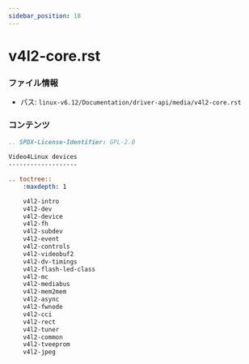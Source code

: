 ```yaml
---
sidebar_position: 18
---
```

# v4l2-core.rst

### ファイル情報

- パス: `linux-v6.12/Documentation/driver-api/media/v4l2-core.rst`

### コンテンツ

```rst
.. SPDX-License-Identifier: GPL-2.0

Video4Linux devices
-------------------

.. toctree::
    :maxdepth: 1

    v4l2-intro
    v4l2-dev
    v4l2-device
    v4l2-fh
    v4l2-subdev
    v4l2-event
    v4l2-controls
    v4l2-videobuf2
    v4l2-dv-timings
    v4l2-flash-led-class
    v4l2-mc
    v4l2-mediabus
    v4l2-mem2mem
    v4l2-async
    v4l2-fwnode
    v4l2-cci
    v4l2-rect
    v4l2-tuner
    v4l2-common
    v4l2-tveeprom
    v4l2-jpeg

```
